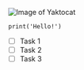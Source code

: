![Image of Yaktocat](https://octodex.github.com/images/yaktocat.png)
```
print('Hello!')
```
- [ ] Task 1
- [ ] Task 2
- [ ] Task 3

